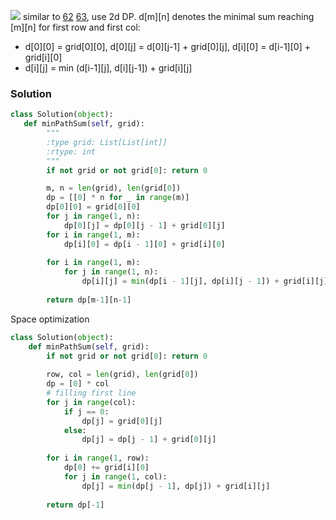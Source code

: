 ![](../images/64.png)
similar to [62](62.md) [63](63.md), use 2d DP. d[m][n] denotes the minimal sum reaching [m][n] for first row and first col:
+ d[0][0] = grid[0][0], d[0][j] = d[0][j-1] + grid[0][j], d[i][0] = d[i-1][0] + grid[i][0]
+ d[i][j] = min (d[i-1][j], d[i][j-1]) + grid[i][j]

### Solution
```python
class Solution(object):
   def minPathSum(self, grid):
        """
        :type grid: List[List[int]]
        :rtype: int
        """
        if not grid or not grid[0]: return 0

        m, n = len(grid), len(grid[0])
        dp = [[0] * n for _ in range(m)]
        dp[0][0] = grid[0][0]
        for j in range(1, n):
            dp[0][j] = dp[0][j - 1] + grid[0][j]
        for i in range(1, m):
            dp[i][0] = dp[i - 1][0] + grid[i][0]
        
        for i in range(1, m):
            for j in range(1, n):
                dp[i][j] = min(dp[i - 1][j], dp[i][j - 1]) + grid[i][j]
        
        return dp[m-1][n-1]
```
Space optimization
```python
class Solution(object):
    def minPathSum(self, grid):
        if not grid or not grid[0]: return 0
        
        row, col = len(grid), len(grid[0])
        dp = [0] * col
        # filling first line
        for j in range(col):
            if j == 0:
                dp[j] = grid[0][j]
            else:
                dp[j] = dp[j - 1] + grid[0][j]
        
        for i in range(1, row):
            dp[0] += grid[i][0]
            for j in range(1, col):
                dp[j] = min(dp[j - 1], dp[j]) + grid[i][j]
        
        return dp[-1]
```
